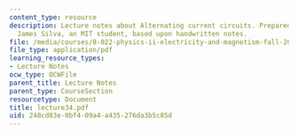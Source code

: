 ```yaml
---
content_type: resource
description: Lecture notes about Alternating current circuits. Prepared in LaTeX by
  James Silva, an MIT student, based upon handwritten notes.
file: /media/courses/8-022-physics-ii-electricity-and-magnetism-fall-2006/248cd83e0bf409a4a435276da3b5c85d_lecture34.pdf
file_type: application/pdf
learning_resource_types:
- Lecture Notes
ocw_type: OCWFile
parent_title: Lecture Notes
parent_type: CourseSection
resourcetype: Document
title: lecture34.pdf
uid: 248cd83e-0bf4-09a4-a435-276da3b5c85d
---
```

